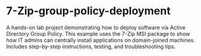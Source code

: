 # 7-Zip-group-policy-deployment
A hands-on lab project demonstrating how to deploy software via Active Directory Group Policy. This example uses the 7-Zip MSI package to show how IT admins can centrally install applications on domain-joined machines. Includes step-by-step instructions, testing, and troubleshooting tips.

